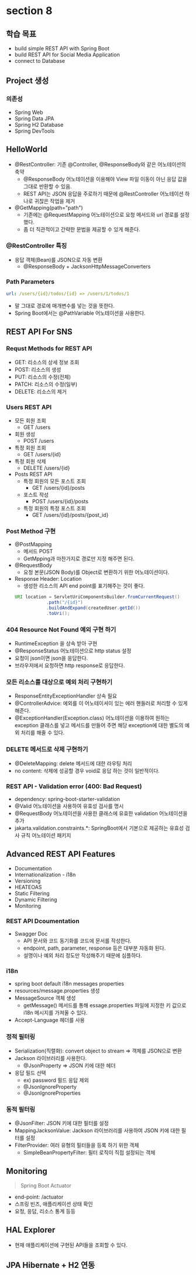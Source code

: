 # section 8

## 학습 목표

-   build simple REST API with Spring Boot
-   build REST API for Social Media Application
-   connect to Database

## Project 생성

### 의존성

-   Spring Web
-   Spring Data JPA
-   Spring H2 Database
-   Spring DevTools

## HelloWorld

-   @RestController: 기존 @Controller, @ResponseBody와 같은 어노테이션의 축약
    -   @ResponseBody 어노테이션을 이용해야 View 파일 이동이 아닌 응답 값을 그대로 반환할 수 있음.
    -   REST API는 JSON 응답을 주로하기 때문에 @RestController 어노테이션 하나로 귀찮은 작업을 제거
-   @GetMapping(path="path")
    -   기존에는 @RequestMapping 어노테이션으로 요청 메서드와 url 경로를 설정 했다.
    -   좀 더 직관적이고 간략한 문법을 제공할 수 있게 해준다.

### @RestController 특징

-   응답 객체(Bean)를 JSON으로 자동 변환
    -   @ResponseBody + JacksonHttpMessageConverters

### Path Parameters

```yaml
url: /users/{id}/todos/{id} => /users/1/todos/1
```

-   말 그대로 경로에 매개변수를 넣는 것을 뜻한다.
-   Spring Boot에서는 @PathVariable 어노테이션을 사용한다.

## REST API For SNS

### Requst Methods for REST API

-   GET: 리소스의 상세 정보 조회
-   POST: 리소스의 생성
-   PUT: 리소스의 수정(전체)
-   PATCH: 리소스의 수정(일부)
-   DELETE: 리소스의 제거

### Users REST API

-   모든 회원 조회
    -   GET /users
-   회원 생성
    -   POST /users
-   특정 회원 조회
    -   GET /users/{id}
-   특정 회원 삭제
    -   DELETE /users/{id}
-   Posts REST API
    -   특정 회원의 모든 포스트 조회
        -   GET /users/{id}/posts
    -   포스트 작성
        -   POST /users/{id}/posts
    -   특정 회원의 특정 포스트 조회
        -   GET /users/{id}/posts/{post_id}

### Post Method 구현

-   @PostMapping
    -   메서드 POST
    -   GetMpping과 마찬가지로 경로만 지정 해주면 된다.
-   @RequestBody
    -   요청 본문(JSON Body)를 Object로 변환하기 위한 어노테이션이다.
-   Response Header: Location
    -   생성한 리소스의 API end point를 표기해주는 것이 좋다.
    ```java
    URI location = ServletUriComponentsBuilder.fromCurrentRequest()
                .path("/{id}")
                .buildAndExpand(createdUser.getId())
                .toUri();
    ```

### 404 Resource Not Found 예외 구현 하기

-   RuntimeException 을 상속 받아 구현
-   @ResponseStatus 어노테이션으로 http status 설정
-   요청이 json이면 json을 응답한다.
-   브라우저에서 요청하면 http response로 응답한다.

### 모든 리소스를 대상으로 예외 처리 구현하기

-   ResponseEntityExceptionHandler 상속 필요
-   @ControllerAdvice: 에외를 이 어노테이셔이 있는 에러 핸들러로 처리할 수 있게 해준다.
-   @ExceptionHandler(Exception.class) 어노테이션을 이용하여 원하는 exception 클래스를 넣고 메서드를 만들어 주면 해당 exception에 대한 별도의 예외 처리를 해줄 수 있다.

### DELETE 메서드로 삭제 구현하기

-   @DeleteMapping: delete 메서드에 대한 라우팅 처리
-   no content: 삭제에 성공할 경우 void로 응답 하는 것이 일반적이다.

### REST API - Validation error (400: Bad Request)

-   dependency: spring-boot-starter-validation
-   @Valid 어노테이션을 사용하여 유효성 검사를 명시
-   @RequestBody 어노테이션을 사용한 클래스에 유효한 validation 어노테이션을 추가
-   jakarta.validation.constraints.\*: SpringBoot에서 기본으로 제공하는 유효성 검사 규칙 어노테이션 패키지

## Advanced REST API Features

-   Documentation
-   Internationalization - i18n
-   Versioning
-   HEATEOAS
-   Static Filtering
-   Dynamic Filtering
-   Monitoring

### REST API Dcoumentation

-   Swagger Doc
    -   API 문서와 코드 동기화를 코드에 문서를 작성한다.
    -   endpoint, path, parameter, response 등은 대부분 자동화 된다.
    -   설명이나 예외 처리 정도만 작성해주기 때문에 심플하다.

### i18n

-   spring boot default i18n messages properties
-   resources/message.properties 생성
-   MessageSource 객체 생성
    -   getMessage() 메서드를 통해 essage.properties 파일에 지정한 키 값으로 i18n 메시지를 가져올 수 있다.
-   Accept-Language 헤더를 사용

### 정적 필터링

-   Serialization(직렬화): convert object to stream => 객체를 JSON으로 변환
-   Jackson 라이브러리를 사용한다.
    -   @JsonProperty => JSON 키에 대한 헤더
-   응답 필드 선택
    -   ex) password 필드 응답 제외
    -   @JsonIgnoreProperty
    -   @JsonIgnoreProperties

### 동적 필터링

-   @JsonFilter: JSON 키에 대한 필터를 설정
-   MappingJacksonValue: Jackson 라이브러리를 사용하여 JSON 키에 대한 필터를 설정
-   FilterProvider: 여러 유형의 필터들을 등록 하기 위한 객체
    -   SimpleBeanPropertyFilter: 필터 로직이 직접 설정되는 객체

## Monitoring

> Spring Boot Actuator

-   end-point: /actuator
-   스프링 빈즈, 애플리케이션 상태 확인
-   요청, 응답, 리소스 통계 등등

## HAL Explorer

-   현재 애플리케이션에 구현된 API들을 조회할 수 있다.

## JPA Hibernate + H2 연동
